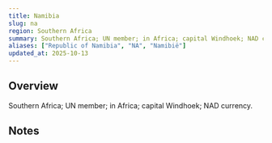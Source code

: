 ```yaml
---
title: Namibia
slug: na
region: Southern Africa
summary: Southern Africa; UN member; in Africa; capital Windhoek; NAD currency.
aliases: ["Republic of Namibia", "NA", "Namibië"]
updated_at: 2025-10-13
---
```


## Overview

Southern Africa; UN member; in Africa; capital Windhoek; NAD currency.

## Notes

<!-- Add your first note below -->
